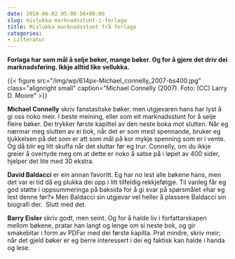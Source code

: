 ```yaml
---
date: 2010-06-02 05:00:56+00:00
slug: mislukka-marknadsstunt-i-forlaga
title: Mislukka marknadsstunt frå forlaga
categories:
- Litteratur
---
```


**Forlaga har som mål å selje bøker, mange bøker. Og for å gjere det driv dei marknadsføring. Ikkje alltid like vellukka.**

<!--more-->

{{< figure src="/img/wp/614px-Michael_connelly_2007-bs400.jpg" class="alignright small" caption="Michael Connelly (2007). Foto: (CC) Larry D. Moore" >}}

**Michael Connelly** skriv fanstastiske bøker, men utgjevaren hans har lyst å gi oss noko meir. I beste meining, eller som eit marknadsstunt for å selje fleire bøker. Dei trykker første kapittel av den neste boka mot slutten. Når eg nærmar meg slutten av ei bok, når det er som mest spennande, bruker eg tjukkelsen på det som er att som mål på kor mykje spenning som er i vente. Og då blir eg litt skuffa når det sluttar før eg trur. Connelly, om du ikkje greier å overtyde meg om at dette er noko å satse på i løpet av 400 sider, hjelper det lite med 30 ekstra.

**David Baldacci** er ein annan favoritt. Eg har no lest alle bøkene hans, men det var ei tid då eg plukka dei opp i litt tilfeldig rekkjefølgje. Til vanleg får eg god støtte i oppsummeringa på baksida for å gi svar på spørsmålet «har eg lest denne før?» Men Baldacci sin utgjevar vel heller å plassere Baldacci sin biografi der.  Slutt med det.

**Barry Eisler** skriv godt, men seint. Og for å halde liv i forfattarskapen mellom bøkene, pratar han langt og lenge om si neste bok, og gir smakebitar i form av PDFar med dei første kapitla. Prat mindre, skriv meir; når det gjeld bøker er eg berre interessert i dei eg faktisk kan halde i handa og lese.
